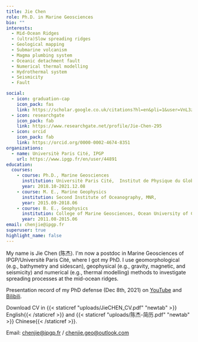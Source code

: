 ```yaml
---
title: Jie Chen
role: Ph.D. in Marine Geosciences
bio: ""
interests:
  - Mid-Ocean Ridges
  - (ultra)Slow spreading ridges
  - Geological mapping
  - Submarine volcanism
  - Magma plumbing system
  - Oceanic detachment fault
  - Numerical thermal modelling
  - Hydrothermal system
  - Seismicity
  - Fault

social:
  - icon: graduation-cap
    icon_pack: fas
    link: https://scholar.google.co.uk/citations?hl=en&pli=1&user=VnL3zvMAAAAJ
  - icon: researchgate
    icon_pack: fab
    link: https://www.researchgate.net/profile/Jie-Chen-295
  - icon: orcid
    icon_pack: fab
    link: https://orcid.org/0000-0002-4674-8351
organizations:
  - name: Universitè Paris Cité, IPGP
    url: https://www.ipgp.fr/en/user/44891
education:
  courses:
    - course: Ph.D., Marine Geosciences
      institution: Universitè Paris Cité,  Institut de Physique du Globe de Paris
      year: 2018.10-2021.12.08
    - course: M. E., Marine Geophysics
      institution: Second Institute of Oceanography, MNR,
      year: 2015.09-2018.06
    - course: B. E., Geophysics
      institution: College of Marine Geosciences, Ocean University of China
      year: 2011.08-2015.06
email: chenjie@ipgp.fr
superuser: true
highlight_name: false
---
```


My name is Jie Chen (陈杰). I'm now a postdoc in Marine Geosciences of IPGP/Universitè Paris Cité, where I got my PhD. I use geomorphological (e.g., bathymetry and sidescan), geophysical (e.g., gravity, magnetic, and seismicity) and numerical (e.g., thermal modelling) methods to investigate  spreading processes at the mid-ocean ridges.

Presentation record of my PhD defense (Dec 8th, 2021) on [YouTube](https://www.youtube.com/watch?v=isdJHUWdoww) and [Bilibili](https://www.bilibili.com/video/BV1rg411P7Z7).

Download CV in {{< staticref "uploads/JieCHEN_CV.pdf" "newtab" >}} English{{< /staticref >}} and {{< staticref "uploads/陈杰-简历.pdf" "newtab" >}} Chinese{{< /staticref >}}.

Email: chenjie@ipgp.fr / chenjie.geo@outlook.com 
